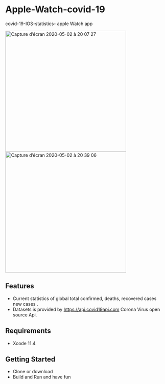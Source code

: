 # Apple-Watch-covid-19
covid-19-IOS-statistics- apple Watch app

<img width="378" alt="Capture d’écran 2020-05-02 à 20 07 27" src="https://user-images.githubusercontent.com/17935370/80881614-65508880-8cb4-11ea-8eb1-b811210d1a92.png">
<img width="378" alt="Capture d’écran 2020-05-02 à 20 39 06" src="https://user-images.githubusercontent.com/17935370/80883653-f9225480-8cb4-11ea-8819-c46a5e5d36d6.png">


## Features
- Current statistics of global total confirmed, deaths, recovered cases new cases .
 - Datasets is provided by https://api.covid19api.com Corona Virus open source Api.


## Requirements
- Xcode 11.4



## Getting Started
- Clone or download
- Build and Run and have fun 
